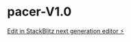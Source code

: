 # pacer-V1.0

[Edit in StackBlitz next generation editor ⚡️](https://stackblitz.com/~/github.com/j-shuttleworth/pacer-V1.0)